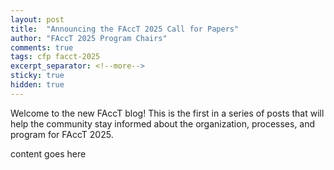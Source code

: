 ```yaml
---
layout: post
title:  "Announcing the FAccT 2025 Call for Papers"
author: "FAccT 2025 Program Chairs"
comments: true
tags: cfp facct-2025
excerpt_separator: <!--more-->
sticky: true
hidden: true
---
```


Welcome to the new FAccT blog! This is the first in a series of posts that will help the community stay informed about the organization, processes, and program for FAccT 2025.
<!--more-->

content goes here
